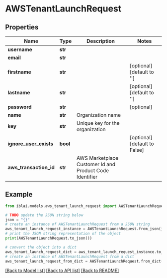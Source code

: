 # AWSTenantLaunchRequest


## Properties

Name | Type | Description | Notes
------------ | ------------- | ------------- | -------------
**username** | **str** |  | 
**email** | **str** |  | 
**firstname** | **str** |  | [optional] [default to '']
**lastname** | **str** |  | [optional] [default to '']
**password** | **str** |  | [optional] 
**name** | **str** | Organization name | 
**key** | **str** | Unique key for the organization | 
**ignore_user_exists** | **bool** |  | [optional] [default to False]
**aws_transaction_id** | **str** | AWS Marketplace Customer Id and Product Code Identifier | 

## Example

```python
from iblai.models.aws_tenant_launch_request import AWSTenantLaunchRequest

# TODO update the JSON string below
json = "{}"
# create an instance of AWSTenantLaunchRequest from a JSON string
aws_tenant_launch_request_instance = AWSTenantLaunchRequest.from_json(json)
# print the JSON string representation of the object
print(AWSTenantLaunchRequest.to_json())

# convert the object into a dict
aws_tenant_launch_request_dict = aws_tenant_launch_request_instance.to_dict()
# create an instance of AWSTenantLaunchRequest from a dict
aws_tenant_launch_request_from_dict = AWSTenantLaunchRequest.from_dict(aws_tenant_launch_request_dict)
```
[[Back to Model list]](../README.md#documentation-for-models) [[Back to API list]](../README.md#documentation-for-api-endpoints) [[Back to README]](../README.md)


